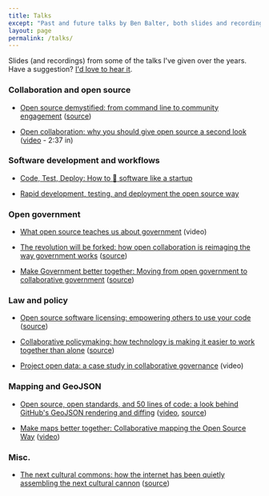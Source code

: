 ```yaml
---
title: Talks
except: "Past and future talks by Ben Balter, both slides and recordings"
layout: page
permalink: /talks/
---
```


Slides (and recordings) from some of the talks I've given over the years. Have a suggestion? [I'd love to hear it](https://github.com/benbalter/talks/issues).

### Collaboration and open source

* [Open source demystified: from command line to community engagement](http://ben.balter.com/open-source-demistified/) ([source](https://github.com/benbalter/open-source-demistified/))

* [Open collaboration: why you should give open source a second look](http://www.slideshare.net/TechSummitPR/pr-35485194) ([video](http://www.ustream.tv/recorded/48410971) - 2:37 in)

### Software development and workflows

* [Code, Test, Deploy: How to :ship: software like a startup](https://speakerdeck.com/benbalter/code-test-deploy)

* [Rapid development, testing, and deployment the open source way](https://speakerdeck.com/benbalter/open-sourcing-government)

### Open government

* [What open source teaches us about government](https://www.youtube.com/watch?v=Owq6K79ZBy8) (video)

* [The revolution will be forked: how open collaboration is reimaging the way government works](http://ben.balter.com/open-sourcing-government/) ([source](https://github.com/benbalter/open-sourcing-government/))

* [Make Government better together: Moving from open government to collaborative government](http://ben.balter.com/make-government-better-together/) ([source](https://github.com/benbalter/make-government-better-together/))

### Law and policy

* [Open source software licensing: empowering others to use your code](http://ben.balter.com/open-source-software-licensing) ([source](https://github.com/benbalter/open-source-software-licensing/))

* [Collaborative policymaking: how technology is making it easier to work together than alone](http://ben.balter.com/collaborative-policymaking/)  ([source](https://github.com/benbalter/collaborative-policymaking/))

* [Project open data: a case study in collaborative governance](https://www.youtube.com/watch?v=EL3-UwY3qGE) (video)

### Mapping and GeoJSON

* [Open source, open standards, and 50 lines of code: a look behind GitHub's GeoJSON rendering and diffing](http://ben.balter.com/behind-github-geojson/) ([video](http://vimeo.com/106845256), [source](https://github.com/benbalter/behind-github-geojson/))

* [Make maps better together: Collaborative mapping the Open Source Way](make-maps-better-together) ([video](https://www.youtube.com/watch?v=iGRb5QRqC2w))

### Misc.

* [The next cultural commons: how the internet has been quietly assembling the next cultural cannon](http://ben.balter.com/the-next-cultural-commons/) ([source](https://github.com/benbalter/the-next-cultural-commons//))
